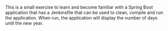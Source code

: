 This is a small exercise to learn and become familiar with a Spring Boot application that has a Jenkinsfile that can be used to clean, compile and run the application.
When run, the application will display the number of days until the new year.
